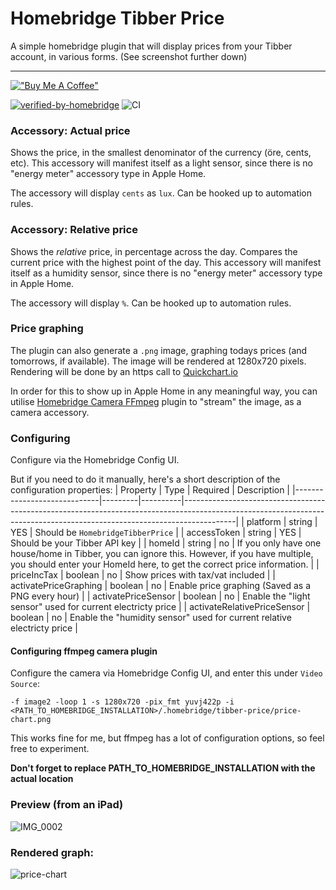 # Homebridge Tibber Price

A simple homebridge plugin that will display prices from your Tibber account, in various forms. (See screenshot further down)


<hr>

[!["Buy Me A Coffee"](https://www.buymeacoffee.com/assets/img/custom_images/orange_img.png)](https://www.buymeacoffee.com/robinj)

[![verified-by-homebridge](https://badgen.net/badge/homebridge/verified/purple)](https://github.com/homebridge/homebridge/wiki/Verified-Plugins)
![CI](https://github.com/robinjhector/homebridge-tibber-price/actions/workflows/build.yml/badge.svg?branch=master)

### Accessory: Actual price
Shows the price, in the smallest denominator of the currency (öre, cents, etc).
This accessory will manifest itself as a light sensor, since there is no "energy meter" accessory type in Apple Home. 

The accessory will display `cents` as `lux`. Can be hooked up to automation rules.

### Accessory: Relative price
Shows the _relative_ price, in percentage across the day. Compares the current price with the highest point of the day.
This accessory will manifest itself as a humidity sensor, since there is no "energy meter" accessory type in Apple Home.

The accessory will display `%`. Can be hooked up to automation rules.


### Price graphing
The plugin can also generate a `.png` image, graphing todays prices (and tomorrows, if available).
The image will be rendered at 1280x720 pixels. Rendering will be done by an https call to [Quickchart.io](https://quickchart.io/)

In order for this to show up in Apple Home in any meaningful way, you can utilise [Homebridge Camera FFmpeg](https://github.com/Sunoo/homebridge-camera-ffmpeg) plugin to "stream" the image, as a camera accessory.


### Configuring
Configure via the Homebridge Config UI.

But if you need to do it manually, here's a short description of the configuration properties:
| Property                    | Type    | Required | Description                                                                                                                                                             |
|-----------------------------|---------|----------|-------------------------------------------------------------------------------------------------------------------------------------------------------------------------|
| platform                    | string  | YES      | Should be `HomebridgeTibberPrice`                                                                                                                                       |
| accessToken                 | string  | YES      | Should be your Tibber API key                                                                                                                                           |
| homeId                      | string  | no       | If you only have one house/home in Tibber, you can ignore this. However, if you have multiple, you should enter your HomeId here, to get the correct price information. |
| priceIncTax                 | boolean | no       | Show prices with tax/vat included                                                                                                                                       |
| activatePriceGraphing       | boolean | no       | Enable price graphing (Saved as a PNG every hour)                                                                                                                       |
| activatePriceSensor         | boolean | no       | Enable the "light sensor" used for current electricty price                                                                                                             |
| activateRelativePriceSensor | boolean | no       | Enable the "humidity sensor" used for current relative electricty price                                                                                                 |

#### Configuring ffmpeg camera plugin
Configure the camera via Homebridge Config UI, and enter this under `Video Source`:
```
-f image2 -loop 1 -s 1280x720 -pix_fmt yuvj422p -i <PATH_TO_HOMEBRIDGE_INSTALLATION>/.homebridge/tibber-price/price-chart.png
```

This works fine for me, but ffmpeg has a lot of configuration options, so feel free to experiment.

**Don't forget to replace PATH_TO_HOMEBRIDGE_INSTALLATION with the actual location**

### Preview (from an iPad)

![IMG_0002](https://user-images.githubusercontent.com/28866344/192147509-71492bf2-649a-4806-b2b9-978d67f48f7f.PNG)

### Rendered graph:

![price-chart](https://user-images.githubusercontent.com/28866344/192149351-403b56e5-afa8-41e2-bccc-670946bcd290.png)

